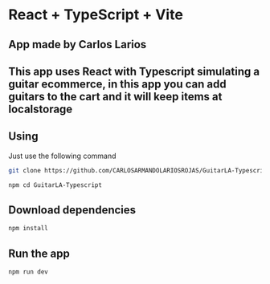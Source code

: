 # React + TypeScript + Vite

## App made by Carlos Larios

## This app uses React with Typescript simulating a guitar ecommerce, in this app you can add guitars to the cart and it will keep items at localstorage

## Using

Just use the following command 
```bash
git clone https://github.com/CARLOSARMANDOLARIOSROJAS/GuitarLA-Typescript/ 
```

```bash
npm cd GuitarLA-Typescript
```
## Download dependencies
```bash
npm install
```
## Run the app
```bash
npm run dev
```

